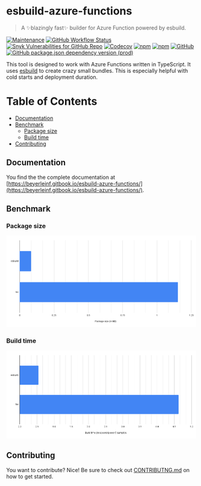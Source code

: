 # esbuild-azure-functions <!-- omit in toc -->

> A ✨blazingly fast✨ builder for Azure Function powered by esbuild.

[![Maintenance](https://img.shields.io/maintenance/yes/2023)](https://github.com/beyerleinf/esbuild-azure-functions) [![GitHub Workflow Status](https://img.shields.io/github/actions/workflow/status/beyerleinf/esbuild-azure-functions/ci.yml)](https://github.com/beyerleinf/esbuild-azure-functions/actions/workflows/ci.yml) [![Snyk Vulnerabilities for GitHub Repo](https://img.shields.io/snyk/vulnerabilities/github/beyerleinf/esbuild-azure-functions)](https://github.com/beyerleinf/esbuild-azure-functions) [![Codecov](https://img.shields.io/codecov/c/github/beyerleinf/esbuild-azure-functions)](https://app.codecov.io/gh/beyerleinf/esbuild-azure-functions) [![npm](https://img.shields.io/npm/v/esbuild-azure-functions)](https://www.npmjs.com/package/esbuild-azure-functions) [![npm](https://img.shields.io/npm/dm/esbuild-azure-functions)](https://www.npmjs.com/package/esbuild-azure-functions) [![GitHub](https://img.shields.io/github/license/beyerleinf/esbuild-azure-functions)](https://github.com/beyerleinf/esbuild-azure-functions/blob/main/LICENSE) [![GitHub package.json dependency version (prod)](https://img.shields.io/github/package-json/dependency-version/beyerleinf/esbuild-azure-functions/esbuild)](https://esbuild.github.io)

This tool is designed to work with Azure Functions written in TypeScript. It uses [esbuild](https://esbuild.github.io/) to create crazy small bundles. This is especially helpful with cold starts and deployment duration.

# Table of Contents <!-- omit in toc -->

- [Documentation](#documentation)
- [Benchmark](#benchmark)
  - [Package size](#package-size)
  - [Build time](#build-time)
- [Contributing](#contributing)

## Documentation

You find the the complete documentation at [https://beyerleinf.gitbook.io/esbuild-azure-functions/](https://beyerleinf.gitbook.io/esbuild-azure-functions/).

## Benchmark

### Package size

![package size chart](.docs/size-chart.png)

### Build time

![package size chart](.docs/speed-chart.png)

## Contributing

You want to contribute? Nice! Be sure to check out [CONTRIBUTNG.md](CONTRIBUTING.md) on how to get started.
